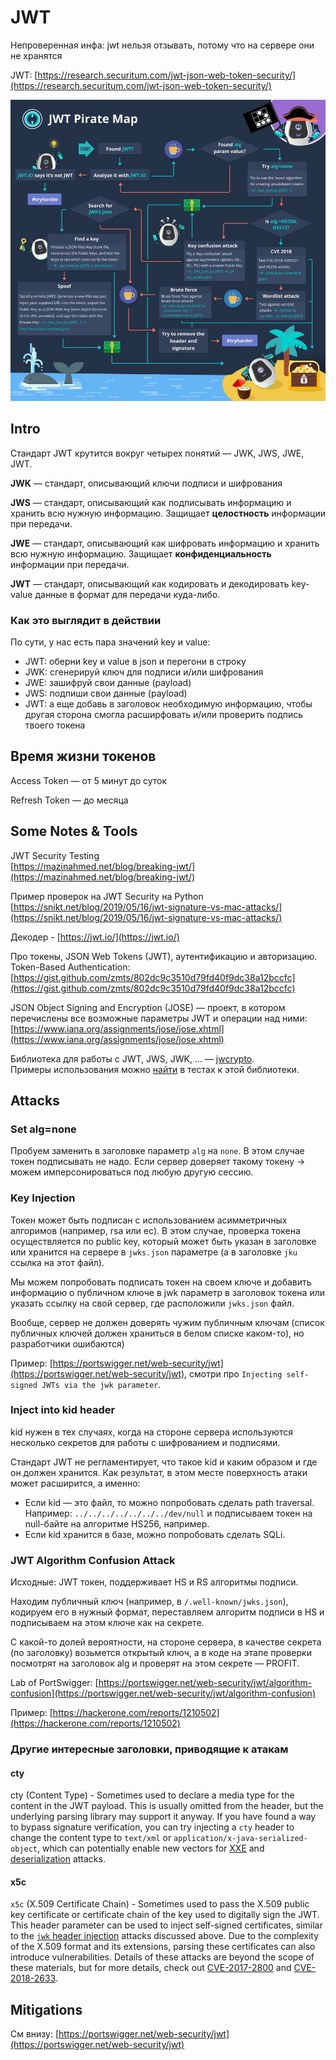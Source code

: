 # JWT

Непроверенная инфа: jwt нельзя отзывать, потому что на сервере они не хранятся

JWT: [https://research.securitum.com/jwt-json-web-token-security/](https://research.securitum.com/jwt-json-web-token-security/)

![](<../../../.gitbook/assets/изображение (15).png>)

## Intro

Стандарт JWT крутится вокруг четырех понятий — JWK, JWS, JWE, JWT.

**JWK** — стандарт, описывающий ключи подписи и шифрования

**JWS** — стандарт, описывающий как подписывать информацию и хранить всю нужную информацию. Защищает **целостность** информации при передачи.

**JWE** — стандарт, описывающий как шифровать информацию и хранить всю нужную информацию. Защищает **конфиденциальность** информации при передачи.

**JWT** — стандарт, описывающий как кодировать и декодировать key-value данные в формат для передачи куда-либо.

### Как это выглядит в действии

По сути, у нас есть пара значений key и value:

* JWT: оберни key и value в json и перегони в строку
* JWK: сгенерируй ключ для подписи и/или шифрования
* JWE: зашифруй свои данные (payload)
* JWS: подпиши свои данные (payload)
* JWT: а еще добавь в заголовок необходимую информацию, чтобы другая сторона смогла расширфовать и/или проверить подпись твоего токена

## Время жизни токенов

Access Token — от 5 минут до суток

Refresh Token — до месяца

## Some Notes & Tools

JWT Security Testing\
[https://mazinahmed.net/blog/breaking-jwt/](https://mazinahmed.net/blog/breaking-jwt/)

Пример проверок на JWT Security на Python\
[https://snikt.net/blog/2019/05/16/jwt-signature-vs-mac-attacks/](https://snikt.net/blog/2019/05/16/jwt-signature-vs-mac-attacks/)

Декодер - [https://jwt.io/](https://jwt.io/)

Про токены, JSON Web Tokens (JWT), аутентификацию и авторизацию. Token-Based Authentication: [https://gist.github.com/zmts/802dc9c3510d79fd40f9dc38a12bccfc](https://gist.github.com/zmts/802dc9c3510d79fd40f9dc38a12bccfc)

JSON Object Signing and Encryption (JOSE) — проект, в котором перечислены все возможные параметры JWT и операции над ними: [https://www.iana.org/assignments/jose/jose.xhtml](https://www.iana.org/assignments/jose/jose.xhtml)

Библиотека для работы с JWT, JWS, JWK, ... — [jwcrypto](https://jwcrypto.readthedocs.io/en/latest/).\
Примеры использования можно [найти](https://github.com/latchset/jwcrypto/issues/14) в тестах к этой библиотеки.

## Attacks

### Set alg=none

Пробуем заменить в заголовке параметр `alg` на `none`. В этом случае токен подписывать не надо. Если сервер доверяет такому токену -> можем имперсонироваться под любую другую сессию.

### Key Injection

Токен может быть подписан с использованием асимметричных алгоримов (например, rsa или ec). В этом случае, проверка токена осуществляется по public key, который может быть указан в заголовке или хранится на сервере в `jwks.json` параметре (а в заголовке `jku` ссылка на этот файл).&#x20;

Мы можем попробовать подписать токен на своем ключе и добавить информацию о публичном ключе в jwk параметр в заголовок токена или указать ссылку на свой сервер, где расположили `jwks.json` файл.

Вообще, сервер не должен доверять чужим публичным ключам (список публичных ключей должен храниться в белом списке каком-то), но разработчики ошибаются)

Пример: [https://portswigger.net/web-security/jwt](https://portswigger.net/web-security/jwt), смотри про `Injecting self-signed JWTs via the jwk parameter`.

### Inject into kid header

kid нужен в тех случаях, когда на стороне сервера используются несколько секретов для работы с шифрованием и подписями.

Стандарт JWT не регламентирует, что такое kid и каким образом и где он должен хранится. Как результат, в этом месте поверхность атаки может расширится, а именно:

* Если kid — это файл, то можно попробовать сделать path traversal. Например: `../../../../../../../dev/null` и подписываем токен на null-байте на алгоритме HS256, например.
* Если kid хранится в базе, можно попробовать сделать SQLi.

### JWT Algorithm Confusion Attack

Исходные: JWT токен, поддерживает HS и RS алгоритмы подписи.

Находим публичный ключ (например, в `/.well-known/jwks.json`), кодируем его в нужный формат, переставляем алгоритм подписи в HS и подписываем на этом ключе как на секрете.&#x20;

С какой-то долей вероятности, на стороне сервера, в качестве секрета (по заголовку) возьмется открытый ключ, а в коде на этапе проверки посмотрят на заголовок alg и проверят на этом секрете — PROFIT.

Lab of PortSwigger: [https://portswigger.net/web-security/jwt/algorithm-confusion](https://portswigger.net/web-security/jwt/algorithm-confusion)

Пример: [https://hackerone.com/reports/1210502](https://hackerone.com/reports/1210502)

### Другие интересные заголовки, приводящие к атакам

#### cty

cty (Content Type) - Sometimes used to declare a media type for the content in the JWT payload. This is usually omitted from the header, but the underlying parsing library may support it anyway. If you have found a way to bypass signature verification, you can try injecting a `cty` header to change the content type to `text/xml` or `application/x-java-serialized-object`, which can potentially enable new vectors for [XXE](https://portswigger.net/web-security/xxe) and [deserialization](https://portswigger.net/web-security/deserialization) attacks.

#### x5c

`x5c` (X.509 Certificate Chain) - Sometimes used to pass the X.509 public key certificate or certificate chain of the key used to digitally sign the JWT. This header parameter can be used to inject self-signed certificates, similar to the [`jwk` header injection](https://portswigger.net/web-security/jwt#injecting-self-signed-jwts-via-the-jwk-parameter) attacks discussed above. Due to the complexity of the X.509 format and its extensions, parsing these certificates can also introduce vulnerabilities. Details of these attacks are beyond the scope of these materials, but for more details, check out [CVE-2017-2800](https://talosintelligence.com/vulnerability\_reports/TALOS-2017-0293) and [CVE-2018-2633](https://mbechler.github.io/2018/01/20/Java-CVE-2018-2633).

## Mitigations

См внизу: [https://portswigger.net/web-security/jwt](https://portswigger.net/web-security/jwt)
